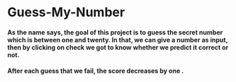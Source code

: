 # Guess-My-Number
#### As the name says, the goal of this project is to guess the secret number which is between one and twenty. In that, we can give a number as input, then by clicking on check we got to know whether we predict it correct or not. 
#### After each guess that we fail, the score decreases by one .
